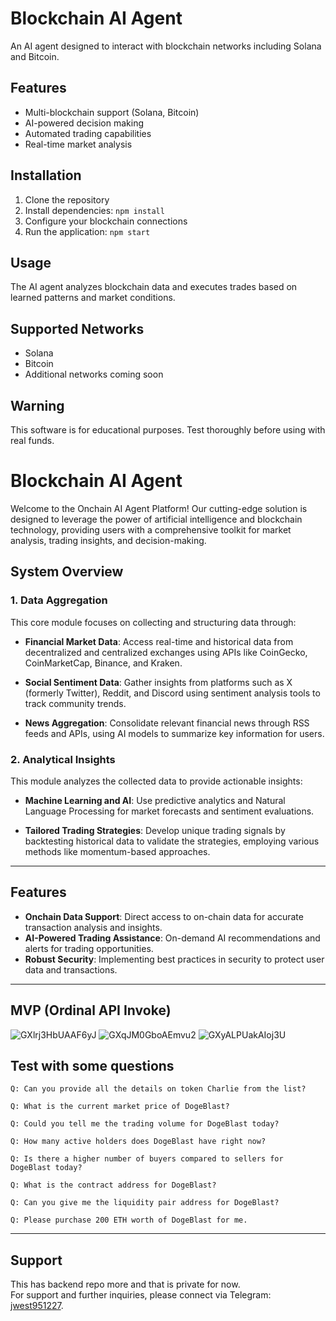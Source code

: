 # Blockchain AI Agent

An AI agent designed to interact with blockchain networks including Solana and Bitcoin.

## Features

- Multi-blockchain support (Solana, Bitcoin)
- AI-powered decision making
- Automated trading capabilities
- Real-time market analysis

## Installation

1. Clone the repository
2. Install dependencies: `npm install`
3. Configure your blockchain connections
4. Run the application: `npm start`

## Usage

The AI agent analyzes blockchain data and executes trades based on learned patterns and market conditions.

## Supported Networks

- Solana
- Bitcoin
- Additional networks coming soon

## Warning

This software is for educational purposes. Test thoroughly before using with real funds.

**Blockchain AI Agent**
=====================================

Welcome to the Onchain AI Agent Platform! Our cutting-edge solution is designed to leverage the power of artificial intelligence and blockchain technology, providing users with a comprehensive toolkit for market analysis, trading insights, and decision-making.

## System Overview

### 1. Data Aggregation

This core module focuses on collecting and structuring data through:

- **Financial Market Data**: Access real-time and historical data from decentralized and centralized exchanges using APIs like CoinGecko, CoinMarketCap, Binance, and Kraken.
  
- **Social Sentiment Data**: Gather insights from platforms such as X (formerly Twitter), Reddit, and Discord using sentiment analysis tools to track community trends.
  
- **News Aggregation**: Consolidate relevant financial news through RSS feeds and APIs, using AI models to summarize key information for users.

### 2. Analytical Insights

This module analyzes the collected data to provide actionable insights:

- **Machine Learning and AI**: Use predictive analytics and Natural Language Processing for market forecasts and sentiment evaluations.
  
- **Tailored Trading Strategies**: Develop unique trading signals by backtesting historical data to validate the strategies, employing various methods like momentum-based approaches.

---

## Features

- **Onchain Data Support**: Direct access to on-chain data for accurate transaction analysis and insights.
- **AI-Powered Trading Assistance**: On-demand AI recommendations and alerts for trading opportunities.
- **Robust Security**: Implementing best practices in security to protect user data and transactions.

---

## MVP (Ordinal API Invoke)
![GXlrj3HbUAAF6yJ](https://github.com/user-attachments/assets/b65a77f3-4038-47b0-9cbf-0c2a05f94b62)
![GXqJM0GboAEmvu2](https://github.com/user-attachments/assets/446e5111-10f0-46a0-9739-656967b3a865)
![GXyALPUakAIoj3U](https://github.com/user-attachments/assets/6d82a586-2e99-4e3d-b282-cfdeda300a4b)

## Test with some questions
```
Q: Can you provide all the details on token Charlie from the list?
```
```
Q: What is the current market price of DogeBlast?
```
```
Q: Could you tell me the trading volume for DogeBlast today?
```
```
Q: How many active holders does DogeBlast have right now?
```
```
Q: Is there a higher number of buyers compared to sellers for DogeBlast today?
```
```
Q: What is the contract address for DogeBlast?
```
```
Q: Can you give me the liquidity pair address for DogeBlast?
```
```
Q: Please purchase 200 ETH worth of DogeBlast for me.
```
---

## Support
This has backend repo more and that is private for now. <br/>
For support and further inquiries, please connect via Telegram: [jwest951227](https://t.me/jwest951227).
